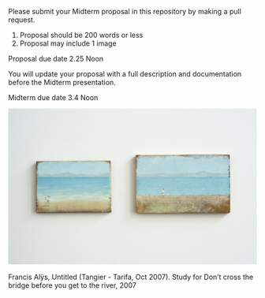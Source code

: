 Please submit your Midterm proposal in this repository by making a pull request. 

1. Proposal should be 200 words or less
2. Proposal may include 1 image 

Proposal due date 2.25 Noon 

You will update your proposal with a full description and documentation before the Midterm presentation. 

Midterm due date 3.4 Noon 

![](img/alys.jpg)

Francis Alÿs, Untitled (Tangier - Tarifa, Oct 2007). Study for Don’t cross the bridge before you get to the river, 2007